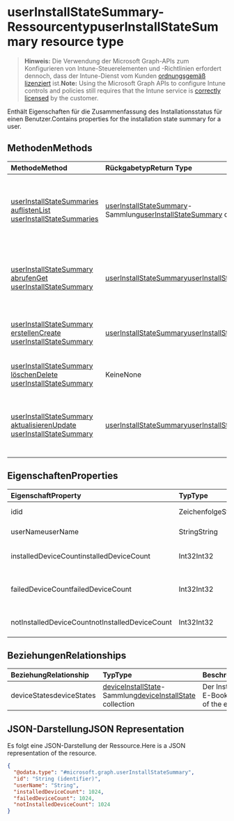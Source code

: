 # <a name="userinstallstatesummary-resource-type"></a><span data-ttu-id="d8be1-101">userInstallStateSummary-Ressourcentyp</span><span class="sxs-lookup"><span data-stu-id="d8be1-101">userInstallStateSummary resource type</span></span>

> <span data-ttu-id="d8be1-102">**Hinweis:** Die Verwendung der Microsoft Graph-APIs zum Konfigurieren von Intune-Steuerelementen und -Richtlinien erfordert dennoch, dass der Intune-Dienst vom Kunden [ordnungsgemäß lizenziert](https://go.microsoft.com/fwlink/?linkid=839381) ist.</span><span class="sxs-lookup"><span data-stu-id="d8be1-102">**Note:** Using the Microsoft Graph APIs to configure Intune controls and policies still requires that the Intune service is [correctly licensed](https://go.microsoft.com/fwlink/?linkid=839381) by the customer.</span></span>

<span data-ttu-id="d8be1-103">Enthält Eigenschaften für die Zusammenfassung des Installationsstatus für einen Benutzer.</span><span class="sxs-lookup"><span data-stu-id="d8be1-103">Contains properties for the installation state summary for a user.</span></span>
## <a name="methods"></a><span data-ttu-id="d8be1-104">Methoden</span><span class="sxs-lookup"><span data-stu-id="d8be1-104">Methods</span></span>
|<span data-ttu-id="d8be1-105">Methode</span><span class="sxs-lookup"><span data-stu-id="d8be1-105">Method</span></span>|<span data-ttu-id="d8be1-106">Rückgabetyp</span><span class="sxs-lookup"><span data-stu-id="d8be1-106">Return Type</span></span>|<span data-ttu-id="d8be1-107">Beschreibung</span><span class="sxs-lookup"><span data-stu-id="d8be1-107">Description</span></span>|
|:---|:---|:---|
|[<span data-ttu-id="d8be1-108">userInstallStateSummaries auflisten</span><span class="sxs-lookup"><span data-stu-id="d8be1-108">List userInstallStateSummaries</span></span>](../api/intune_books_userinstallstatesummary_list.md)|<span data-ttu-id="d8be1-109">[userInstallStateSummary](../resources/intune_books_userinstallstatesummary.md)-Sammlung</span><span class="sxs-lookup"><span data-stu-id="d8be1-109">[userInstallStateSummary](../resources/intune_books_userinstallstatesummary.md) collection</span></span>|<span data-ttu-id="d8be1-110">Auflisten von Eigenschaften und Beziehungen der [userInstallStateSummary](../resources/intune_books_userinstallstatesummary.md)-Objekte.</span><span class="sxs-lookup"><span data-stu-id="d8be1-110">List properties and relationships of the [userInstallStateSummary](../resources/intune_books_userinstallstatesummary.md) objects.</span></span>|
|[<span data-ttu-id="d8be1-111">userInstallStateSummary abrufen</span><span class="sxs-lookup"><span data-stu-id="d8be1-111">Get userInstallStateSummary</span></span>](../api/intune_books_userinstallstatesummary_get.md)|[<span data-ttu-id="d8be1-112">userInstallStateSummary</span><span class="sxs-lookup"><span data-stu-id="d8be1-112">userInstallStateSummary</span></span>](../resources/intune_books_userinstallstatesummary.md)|<span data-ttu-id="d8be1-113">Lesen von Eigenschaften und Beziehungen des [userInstallStateSummary](../resources/intune_books_userinstallstatesummary.md)-Objekts.</span><span class="sxs-lookup"><span data-stu-id="d8be1-113">Read properties and relationships of the [userInstallStateSummary](../resources/intune_books_userinstallstatesummary.md) object.</span></span>|
|[<span data-ttu-id="d8be1-114">userInstallStateSummary erstellen</span><span class="sxs-lookup"><span data-stu-id="d8be1-114">Create userInstallStateSummary</span></span>](../api/intune_books_userinstallstatesummary_create.md)|[<span data-ttu-id="d8be1-115">userInstallStateSummary</span><span class="sxs-lookup"><span data-stu-id="d8be1-115">userInstallStateSummary</span></span>](../resources/intune_books_userinstallstatesummary.md)|<span data-ttu-id="d8be1-116">Erstellen eines neuen [userInstallStateSummary](../resources/intune_books_userinstallstatesummary.md)-Objekts.</span><span class="sxs-lookup"><span data-stu-id="d8be1-116">Create a new [userInstallStateSummary](../resources/intune_books_userinstallstatesummary.md) object.</span></span>|
|[<span data-ttu-id="d8be1-117">userInstallStateSummary löschen</span><span class="sxs-lookup"><span data-stu-id="d8be1-117">Delete userInstallStateSummary</span></span>](../api/intune_books_userinstallstatesummary_delete.md)|<span data-ttu-id="d8be1-118">Keine</span><span class="sxs-lookup"><span data-stu-id="d8be1-118">None</span></span>|<span data-ttu-id="d8be1-119">Löscht ein [UserInstallStateSummary](../resources/intune_books_userinstallstatesummary.md)-Objekt.</span><span class="sxs-lookup"><span data-stu-id="d8be1-119">Deletes a [userInstallStateSummary](../resources/intune_books_userinstallstatesummary.md).</span></span>|
|[<span data-ttu-id="d8be1-120">userInstallStateSummary aktualisieren</span><span class="sxs-lookup"><span data-stu-id="d8be1-120">Update userInstallStateSummary</span></span>](../api/intune_books_userinstallstatesummary_update.md)|[<span data-ttu-id="d8be1-121">userInstallStateSummary</span><span class="sxs-lookup"><span data-stu-id="d8be1-121">userInstallStateSummary</span></span>](../resources/intune_books_userinstallstatesummary.md)|<span data-ttu-id="d8be1-122">Aktualisieren der Eigenschaften eines [userInstallStateSummary](../resources/intune_books_userinstallstatesummary.md)-Objekts.</span><span class="sxs-lookup"><span data-stu-id="d8be1-122">Update the properties of a [userInstallStateSummary](../resources/intune_books_userinstallstatesummary.md) object.</span></span>|

## <a name="properties"></a><span data-ttu-id="d8be1-123">Eigenschaften</span><span class="sxs-lookup"><span data-stu-id="d8be1-123">Properties</span></span>
|<span data-ttu-id="d8be1-124">Eigenschaft</span><span class="sxs-lookup"><span data-stu-id="d8be1-124">Property</span></span>|<span data-ttu-id="d8be1-125">Typ</span><span class="sxs-lookup"><span data-stu-id="d8be1-125">Type</span></span>|<span data-ttu-id="d8be1-126">Beschreibung</span><span class="sxs-lookup"><span data-stu-id="d8be1-126">Description</span></span>|
|:---|:---|:---|
|<span data-ttu-id="d8be1-127">id</span><span class="sxs-lookup"><span data-stu-id="d8be1-127">id</span></span>|<span data-ttu-id="d8be1-128">Zeichenfolge</span><span class="sxs-lookup"><span data-stu-id="d8be1-128">String</span></span>|<span data-ttu-id="d8be1-129">Schlüssel der Entität</span><span class="sxs-lookup"><span data-stu-id="d8be1-129">Key of the entity.</span></span>|
|<span data-ttu-id="d8be1-130">userName</span><span class="sxs-lookup"><span data-stu-id="d8be1-130">userName</span></span>|<span data-ttu-id="d8be1-131">String</span><span class="sxs-lookup"><span data-stu-id="d8be1-131">String</span></span>|<span data-ttu-id="d8be1-132">Name des Benutzers</span><span class="sxs-lookup"><span data-stu-id="d8be1-132">User name.</span></span>|
|<span data-ttu-id="d8be1-133">installedDeviceCount</span><span class="sxs-lookup"><span data-stu-id="d8be1-133">installedDeviceCount</span></span>|<span data-ttu-id="d8be1-134">Int32</span><span class="sxs-lookup"><span data-stu-id="d8be1-134">Int32</span></span>|<span data-ttu-id="d8be1-135">Anzahl der installierten Geräte</span><span class="sxs-lookup"><span data-stu-id="d8be1-135">Installed Device Count.</span></span>|
|<span data-ttu-id="d8be1-136">failedDeviceCount</span><span class="sxs-lookup"><span data-stu-id="d8be1-136">failedDeviceCount</span></span>|<span data-ttu-id="d8be1-137">Int32</span><span class="sxs-lookup"><span data-stu-id="d8be1-137">Int32</span></span>|<span data-ttu-id="d8be1-138">Anzahl der fehlgeschlagenen Geräte</span><span class="sxs-lookup"><span data-stu-id="d8be1-138">Failed Device Count.</span></span>|
|<span data-ttu-id="d8be1-139">notInstalledDeviceCount</span><span class="sxs-lookup"><span data-stu-id="d8be1-139">notInstalledDeviceCount</span></span>|<span data-ttu-id="d8be1-140">Int32</span><span class="sxs-lookup"><span data-stu-id="d8be1-140">Int32</span></span>|<span data-ttu-id="d8be1-141">Anzahl der nicht installierten Geräte</span><span class="sxs-lookup"><span data-stu-id="d8be1-141">Not installed device count.</span></span>|

## <a name="relationships"></a><span data-ttu-id="d8be1-142">Beziehungen</span><span class="sxs-lookup"><span data-stu-id="d8be1-142">Relationships</span></span>
|<span data-ttu-id="d8be1-143">Beziehung</span><span class="sxs-lookup"><span data-stu-id="d8be1-143">Relationship</span></span>|<span data-ttu-id="d8be1-144">Typ</span><span class="sxs-lookup"><span data-stu-id="d8be1-144">Type</span></span>|<span data-ttu-id="d8be1-145">Beschreibung</span><span class="sxs-lookup"><span data-stu-id="d8be1-145">Description</span></span>|
|:---|:---|:---|
|<span data-ttu-id="d8be1-146">deviceStates</span><span class="sxs-lookup"><span data-stu-id="d8be1-146">deviceStates</span></span>|<span data-ttu-id="d8be1-147">[deviceInstallState](../resources/intune_books_deviceinstallstate.md)-Sammlung</span><span class="sxs-lookup"><span data-stu-id="d8be1-147">[deviceInstallState](../resources/intune_books_deviceinstallstate.md) collection</span></span>|<span data-ttu-id="d8be1-148">Der Installationsstatus des E-Books.</span><span class="sxs-lookup"><span data-stu-id="d8be1-148">The install state of the eBook.</span></span>|

## <a name="json-representation"></a><span data-ttu-id="d8be1-149">JSON-Darstellung</span><span class="sxs-lookup"><span data-stu-id="d8be1-149">JSON Representation</span></span>
<span data-ttu-id="d8be1-150">Es folgt eine JSON-Darstellung der Ressource.</span><span class="sxs-lookup"><span data-stu-id="d8be1-150">Here is a JSON representation of the resource.</span></span>
<!--{
  "blockType": "resource",
  "keyProperty": "id",
  "baseType": "microsoft.graph.entity",
  "@odata.type": "microsoft.graph.userInstallStateSummary"
}-->
``` json
{
  "@odata.type": "#microsoft.graph.userInstallStateSummary",
  "id": "String (identifier)",
  "userName": "String",
  "installedDeviceCount": 1024,
  "failedDeviceCount": 1024,
  "notInstalledDeviceCount": 1024
}
```



